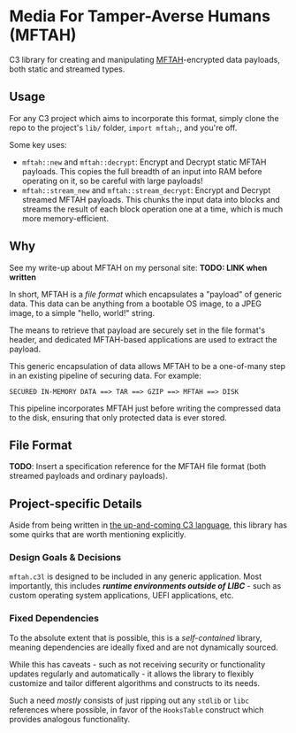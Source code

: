 # Media For Tamper-Averse Humans (MFTAH)
C3 library for creating and manipulating [MFTAH](https://github.com/NotsoanoNimus/MFTAH)-encrypted data payloads, both static and streamed types.


## Usage
For any C3 project which aims to incorporate this format, simply clone the repo to the project's `lib/` folder, `import mftah;`, and you're off.

Some key uses:
  - `mftah::new` and `mftah::decrypt`: Encrypt and Decrypt static MFTAH payloads. This copies the full breadth of an input into RAM before operating on it, so be careful with large payloads!
  - `mftah::stream_new` and `mftah::stream_decrypt`: Encrypt and Decrypt streamed MFTAH payloads. This chunks the input data into blocks and streams the result of each block operation one at a time, which is much more memory-efficient.


## Why
See my write-up about MFTAH on my personal site: **TODO: LINK when written**

In short, MFTAH is a _file format_ which encapsulates a "payload" of generic data. This data can be anything from a bootable OS image, to a JPEG image, to a simple "hello, world!" string.

The means to retrieve that payload are securely set in the file format's header, and dedicated MFTAH-based applications are used to extract the payload.

This generic encapsulation of data allows MFTAH to be a one-of-many step in an existing pipeline of securing data. For example:

```text
SECURED IN-MEMORY DATA ==> TAR ==> GZIP ==> MFTAH ==> DISK
```

This pipeline incorporates MFTAH just before writing the compressed data to the disk, ensuring that only protected data is ever stored.


## File Format
**TODO**: Insert a specification reference for the MFTAH file format (both streamed payloads and ordinary payloads).


## Project-specific Details
Aside from being written in [the up-and-coming C3 language](https://c3-lang.org/), this library has some quirks that are worth mentioning explicitly.

### Design Goals & Decisions
`mftah.c3l` is designed to be included in any generic application. Most importantly, this includes ***runtime environments outside of LIBC*** - such as custom operating system applications, UEFI applications, etc.

### Fixed Dependencies
To the absolute extent that is possible, this is a _self-contained_ library, meaning dependencies are ideally fixed and are not dynamically sourced.

While this has caveats - such as not receiving security or functionality updates regularly and automatically - it allows the library to flexibly customize and tailor different algorithms and constructs to its needs.

Such a need _mostly_ consists of just ripping out any `stdlib` or `libc` references where possible, in favor of the `HooksTable` construct which provides analogous functionality.
